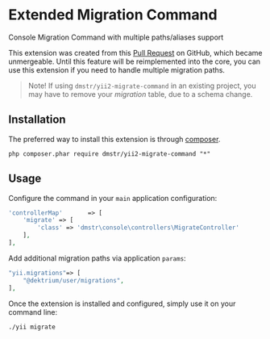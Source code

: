 Extended Migration Command
==========================

Console Migration Command with multiple paths/aliases support

This extension was created from this [Pull Request](https://github.com/yiisoft/yii2/pull/3273) on GitHub, which became unmergeable.
Until this feature will be reimplemented into the core, you can use this extension if you need to handle multiple migration paths.

> Note! If using `dmstr/yii2-migrate-command` in an existing project, you may have to remove your *migration* table, due to a schema change.

Installation
------------

The preferred way to install this extension is through [composer](http://getcomposer.org/download/).

```
php composer.phar require dmstr/yii2-migrate-command "*"
```

Usage
-----

Configure the command in your `main` application configuration:

```php
'controllerMap'       => [
    'migrate' => [
        'class' => 'dmstr\console\controllers\MigrateController'
    ],
],
```

Add additional migration paths via application `params`:

```php
"yii.migrations"=> [
    "@dektrium/user/migrations",
],
```

Once the extension is installed and configured, simply use it on your command line:

```
./yii migrate
```
